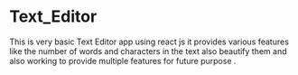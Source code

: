 # Text_Editor
 This is very basic Text Editor app using react js it provides various features like the number of words and characters in the text also beautify them and also working to provide multiple features for future purpose .
